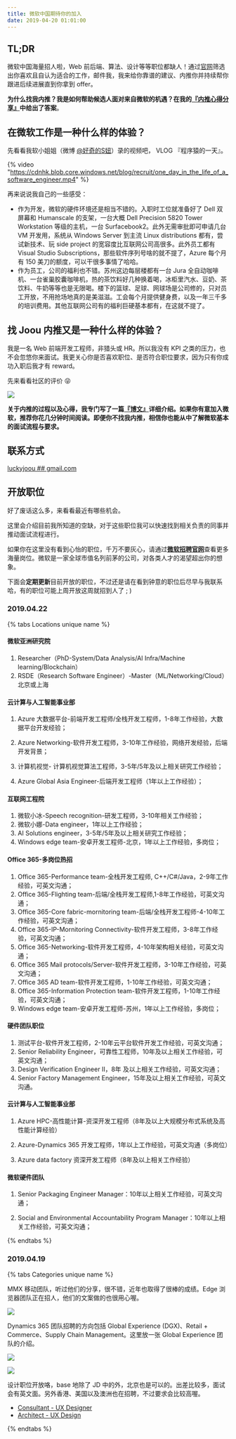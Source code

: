 ```yaml
---
title: 微软中国期待你的加入
date: 2019-04-20 01:01:00
---
```


## TL;DR

微软中国海量招人啦，Web 前后端、算法、设计等等职位都缺人！通过[官网](https://careers.microsoft.com/us/en/search-results?rt=professional)筛选出你喜欢且自认为适合的工作，邮件我，我来给你靠谱的建议、内推你并持续帮你跟进后续进展直到你拿到 offer。

**为什么找我内推？我是如何帮助候选人面对来自微软的机遇？在我的[『内推心得分享』](https://blog.joouis.com/2019/04/11/a-thought-of-referral/)中给出了答案**。

## 在微软工作是一种什么样的体验？

先看看我软小姐姐（微博 [@好奇的S妞](https://www.weibo.com/ohmyboy)）录的视频吧， VLOG 『程序猿的一天』。

{% video "https://cdnhk.blob.core.windows.net/blog/recruit/one_day_in_the_life_of_a_software_engineer.mp4" %}

再来说说我自己的一些感受：

- 作为开发，微软的硬件环境还是相当不错的。入职时工位就准备好了 Dell 双屏幕和 Humanscale 的支架，一台大概 Dell Precision 5820 Tower Workstation 等级的主机，一台 Surfacebook2。此外无需审批即可申请几台 VM 开发用，系统从 Windows Server 到主流 Linux distributions 都有，尝试新技术、玩 side project 的宽容度比互联网公司高很多。此外员工都有 Visual Studio Subscriptions，那些软件序列号啥的就不提了，Azure 每个月有 150 美刀的额度，可以干很多事情了哈哈。
- 作为员工，公司的福利也不错。苏州这边每层楼都有一台 Jura 全自动咖啡机、一台雀巢胶囊咖啡机，热的茶饮料好几种换着喝，冰柜里汽水、豆奶、茶饮料、牛奶等等也是无限喝。楼下的篮球、足球、网球场是公司修的，只对员工开放，不用抢场地真的是美滋滋。工会每个月提供健身费，以及一年三千多的培训费用。其他互联网公司有的福利巨硬基本都有，在这就不提了。

## 找 Joou 内推又是一种什么样的体验？

我是一名 Web 前端开发工程师，非猎头或 HR。所以我没有 KPI 之类的压力，也不会忽悠你来面试。我更关心你是否喜欢职位、是否符合职位要求，因为只有你成功入职后我才有 reward。

先来看看社区的评价 😝

![](https://u661cg.bn.files.1drv.com/y4mxifR4zl_EAeYYKS3Pcppavl884YM27s5eYBAkmtKe3E88knpY6jt8RGV494nd3a-JTlGwCoezYaLfYoVZ9cSyAt0TxiqTgozzd8MXGJrrtt5WXJ6njDF-cn3ZDGZT2wpwJn4oOraU6LFZJO3DT2axGKRZuLXDhMQe3FDAsFgs2eDxX-BO43VAEYITvtoc_5ng-RJ8lmdgTpj6KEJWXBVMg)

**关于内推的过程以及心得，我专门写了一篇[『博文』](https://blog.joouis.com/2019/04/11/a-thought-of-referral/)详细介绍。如果你有意加入微软，推荐你花几分钟时间阅读。即便你不找我内推，相信你也能从中了解微软基本的面试流程与要求。**

## 联系方式

[luckyjoou ## gmail.com](mailto:luckyjoou@gmail.com)

## 开放职位

好了废话这么多，来看看最近有哪些机会。

这里会介绍目前我所知道的空缺，对于这些职位我可以快速找到相关负责的同事并推动面试流程进行。

如果你在这里没有看到心怡的职位，千万不要灰心，请通过[**微软招聘官网**](https://careers.microsoft.com/us/en/search-results?rt=professional)查看更多海量岗位。微软是一家全球市值名列前茅的公司，对各类人才的渴望超出你的想象。

下面会**定期更新**目前开放的职位，不过还是请在看到钟意的职位后尽早与我联系哈，有的职位可能上周开放这周就招到人了 ; )

### 2019.04.22

{% tabs Locations unique name %}

<!-- tab 北京 -->

#### **微软亚洲研究院**

1. Researcher（PhD-System/Data Analysis/AI Infra/Machine learning/Blockchain）
2. RSDE（Research Software Engineer）-Master（ML/Networking/Cloud）北京或上海

#### **云计算与人工智能事业部**

1. Azure 大数据平台-前端开发工程师/全栈开发工程师，1-8年工作经验，大数据平台开发经验；

2. Azure Networking-软件开发工程师，3-10年工作经验，网络开发经验，后端开发背景；

3. 计算机视觉- 计算机视觉算法工程师，3-5年/5年及以上相关研究工作经验；

4. Azure Global Asia Engineer-后端开发工程师（1年以上工作经验）；

#### **互联网工程院**

1. 微软小冰-Speech recognition-研发工程师，3-10年相关工作经验；
2. 微软小娜-Data engineer，1年以上工作经验；
3. AI Solutions engineer，3-5年/5年及以上相关研究工作经验；
4. Windows edge team-安卓开发工程师-北京，1年以上工作经验，多岗位；

<!-- endtab -->

<!-- tab 苏州 -->

#### **Office 365-多岗位热招**

1. Office 365-Performance team-全栈开发工程师, C++/C#/Java，2-9年工作经验，可英文沟通；
2. Office 365-Flighting team-后端/全栈开发工程师,1-8年工作经验，可英文沟通；
3. Office 365-Core fabric-mornitoring team-后端/全栈开发工程师-4-10年工作经验，可英文沟通；
4. Office 365-IP-Mornitoring Connectivity-软件开发工程师，3-8年工作经验，可英文沟通；
5. Office 365-Networking-软件开发工程师，4-10年架构相关经验，可英文沟通；
6. Office 365 Mail protocols/Server-软件开发工程师，3-10年工作经验，可英文沟通；
7. Office 365 AD team-软件开发工程师，1-10年工作经验，可英文沟通；
8. Office 365-Information Protection team-软件开发工程师，1-10年工作经验，可英文沟通；
9. Windows edge team-安卓开发工程师-苏州，1年以上工作经验，多岗位；

#### **硬件团队职位**

1. 测试平台-软件开发工程师，2-10年云平台软件开发工作经验，可英文沟通；
2. Senior Reliability Engineer，可靠性工程师，10年及以上相关工作经验，可英文沟通；
3. Design Verification Engineer II，8年 及以上相关工作经验，可英文沟通；
4. Senior Factory Management Engineer，15年及以上相关工作经验，可英文沟通。

<!-- endtab -->

 <!-- tab 上海 -->

#### **云计算与人工智能事业部**

1. Azure HPC-高性能计算-资深开发工程师（8年及以上大规模分布式系统及高性能计算经验）

2. Azure-Dynamics 365 开发工程师，1年以上工作经验，可英文沟通（多岗位）

3. Azure data factory 资深开发工程师（8年及以上相关工作经验）

 <!-- endtab -->

 <!-- tab 深圳 -->

#### **微软硬件团队**

1. Senior Packaging Engineer Manager：10年以上相关工作经验，可英文沟通；

2. Social and Environmental Accountability Program Manager：10年以上相关工作经验，可英文沟通；

 <!-- endtab -->

{% endtabs %}



### 2019.04.19

{% tabs Categories unique name %}

<!-- tab Mobile -->

MMX 移动团队，听过他们的分享，很不错，近年也取得了很棒的成绩。Edge 浏览器团队正在招人，他们的文案做的也很用心喔。

![](https://u660cg.bn.files.1drv.com/y4m7gM25moAbCmf1dg9Lb6EXAZxZ4h3N-EKyKqPKrZ5Y1gLzcqNzZsSeavdZQotkA5yeW04GOUC8wYm_g5cIIUAhtnsWDzhJURxcS_EC5BQYp7lY0XEEcWHdssAWx-Le555YSzflDomvD5V22jpc3QrZ9UO_RQES3jNQEv4K_as0E-YBueMNGt5ByxgQPi8dCztCf3n-XQCSnr3kBcW0mk7Lg)

<!-- endtab -->

<!-- tab Dynamics 365 -->

Dynamics 365 团队招聘的方向包括 Global Experience (DGX)、Retail + Commerce、Supply Chain Management。这里放一张 Global Experience 团队的介绍。

![](https://u66wcg.bn.files.1drv.com/y4m29GjwbxqhSmei5H6lRJ3tnIiSs7ShNi5MMezbXnK1-wtsxG9PK8BbyJs_aX8ipeXqKKZfKOr_0PxmeqIbJx6HOHlN1MM8_L0cedyietfTOGgHZjVV8TXfY2oOf51ASh8eNvOW9E9r3FNrTOEJ5v5h8NLaEb7wCqGnsg5jsF1XEZEDzPoVXIwcUhPB2gg_uGeU7Epdem9Fh67YQirpBy88Q)

<!-- endtab -->

 <!-- tab Azure Big Data -->

![](https://u66zcg.bn.files.1drv.com/y4msbW1h8QI6_rXxW2weAynH1HVi4GR1ypWaZZFeuY8d2cj-XjDPzJBqj3SpcQC8xQWFFTEFrBOYG6zim5BteybJKZH4JQNloUiQ2nV_Jz-VS6w7H4mx7eDGzq8wd_tgnjSGzNoiBVCfUnVfFZbNSjEo2uAaw8Vpk9QwmNqZ0krU52yfeI9FKH0hQqBI3Q4JMHkxCGLzw6F2enBtmg-cpPAdw)

 <!-- endtab -->

 <!-- tab UX Designer -->

设计职位开放咯，base 地除了 JD 中的外，北京也是可以的。出差比较多，面试会有英文面。另外香港、美国以及澳洲也在招聘，不过要求会比较高喔。

- [Consultant - UX Designer](https://careers.microsoft.com/us/en/job/603152/Consultant-UX-Designer)
- [Architect - UX Design](https://careers.microsoft.com/us/en/job/603088/Architect-UX-Design)

 <!-- endtab -->

{% endtabs %}





